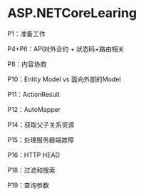 # ASP.NETCoreLearing
P1：准备工作

P4+P6：API对外合约 + 状态码+路由相关

P8：内容协商

P10：Entity Model vs 面向外部的Model

P11：ActionResult<T>

P12：AutoMapper

P14：获取父子关系资源

P15：处理服务器端故障

P16：HTTP HEAD

P18：过滤和搜索

P19：查询参数
